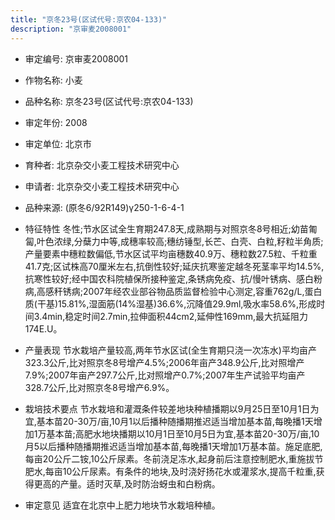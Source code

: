 ```yaml
---
title: "京冬23号(区试代号:京农04-133)"
description: "京审麦2008001"
---
```

* 审定编号:  京审麦2008001

*  作物名称:  小麦

*  品种名称:  京冬23号(区试代号:京农04-133)

*  审定年份:  2008

*  审定单位:  北京市

* 育种者:  北京杂交小麦工程技术研究中心

*  申请者:  北京杂交小麦工程技术研究中心

*  品种来源:  (原冬6/92R149)γ250-1-6-4-1

*  特征特性
冬性;节水区试全生育期247.8天,成熟期与对照京冬8号相近;幼苗匍匐,叶色浓绿,分蘖力中等,成穗率较高;穗纺锤型,长芒、白壳、白粒,籽粒半角质;产量要素中穗粒数偏低,节水区试平均亩穗数40.9万、穗粒数27.5粒、千粒重41.7克;区试株高70厘米左右,抗倒性较好;延庆抗寒鉴定越冬死茎率平均14.5%,抗寒性较好;经中国农科院植保所接种鉴定,条锈病免疫、抗/慢叶锈病、感白粉病,高感秆锈病;2007年经农业部谷物品质监督检验中心测定,容重762g/L,蛋白质(干基)15.81%,湿面筋(14%湿基)36.6%,沉降值29.9ml,吸水率58.6%,形成时间3.4min,稳定时间2.7min,拉伸面积44cm2,延伸性169mm,最大抗延阻力174E.U。

*  产量表现
节水栽培产量较高,两年节水区试(全生育期只浇一次冻水)平均亩产323.3公斤,比对照京冬8号增产4.5%;2006年亩产348.9公斤,比对照增产7.9%;2007年亩产297.7公斤,比对照增产0.7%;2007年生产试验平均亩产328.7公斤,比对照京冬8号增产6.9%。

*  栽培技术要点
节水栽培和灌溉条件较差地块种植播期以9月25日至10月1日为宜,基本苗20-30万/亩,10月1以后播种随播期推迟适当增加基本苗,每晚播1天增加1万基本苗;高肥水地块播期以10月1日至10月5日为宜,基本苗20-30万/亩,10月5以后播种随播期推迟适当增加基本苗,每晚播1天增加1万基本苗。施足底肥,每亩20公斤二铵,10公斤尿素。冬前浇足冻水,起身前后注意控制肥水,重施拔节肥水,每亩10公斤尿素。有条件的地块,及时浇好扬花水或灌浆水,提高千粒重,获得更高的产量。适时灭草,及时防治蚜虫和白粉病。

*  审定意见
适宜在北京中上肥力地块节水栽培种植。
